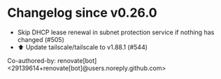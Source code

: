 # Changelog since v0.26.0
- Skip DHCP lease renewal in subnet protection service if nothing has changed (#505) 
- ⬆️ Update tailscale/tailscale to v1.88.1 (#544)

Co-authored-by: renovate[bot] <29139614+renovate[bot]@users.noreply.github.com> 
